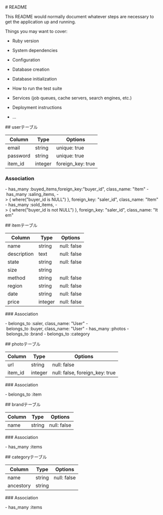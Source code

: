# README

This README would normally document whatever steps are necessary to get the
application up and running.

Things you may want to cover:

* Ruby version

* System dependencies

* Configuration

* Database creation

* Database initialization

* How to run the test suite

* Services (job queues, cache servers, search engines, etc.)

* Deployment instructions

* ...

## userテーブル 

|Column|Type|Options|
|------|----|-------|
|email|string|unique: true|
|password|string|unique: true|
|item_id|integer|foreign_key: true|

### Association
- has_many :buyed_items,foreign_key:"buyer_id", class_name: "Item"
- has_many :saling_items, -> { where("buyer_id is NULL") }, foreign_key: "saler_id", class_name: "Item"
- has_many :sold_items, -> { where("buyer_id is not NULL") }, foreign_key: "saler_id", class_name: "Item"

## itemテーブル 

|Column|Type|Options|
|------|----|-------|
|name|string|null: false|
|description|text|null: false|
|state|string|null: false|
|size|string| 
|method|string|null: false|
|region|string|null: false|
|date|string|null: false|
|price|integer|null: false|

### Association

- belongs_to :saler, class_name: "User"
- belongs_to :buyer, class_name: "User"
- has_many :photos
- belongs_to :brand
- belongs_to :category

## photoテーブル 

|Column|Type|Options|
|------|----|-------|
|url|string|null: false|
|item_id|integer|null: false, foreign_key: true|

### Association

- belongs_to :item

## brandテーブル

|Column|Type|Options|
|------|----|-------|
|name|string|null: false|

### Association

- has_many :items

## categoryテーブル

|Column|Type|Options|
|------|----|-------|
|name|string|null: false|
|ancestory|string| 

### Association

- has_many :items